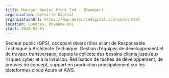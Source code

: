 ```yaml
---
title: Manager Senior Front End - (Manager)
organization: Deloitte Digital
organizationUrl: https://www.deloittedigital.com/us/en.html
location: Londres, Royaume-Uni
start: 2020-02-01
---
```


Secteur public (GPS), occupant divers rôles allant de Responsable Technique à Architecte Technique. Gestion d’équipes de développement et de travaux transversaux, depuis la collecte des besoins clients jusqu’aux risques cyber et à la livraison. Réalisation de tâches de développement, de preuves de concept, support en production principalement sur les plateformes cloud Azure et AWS.